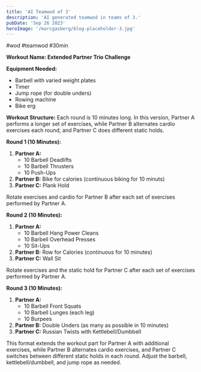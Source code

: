 ```yaml
---
title: 'AI Teamwod of 3'
description: 'AI generated teamwod in teams of 3.'
pubDate: 'Sep 26 2023'
heroImage: '/marcgasberg/blog-placeholder-3.jpg'
---
```

#wod #teamwod #30min 

**Workout Name: Extended Partner Trio Challenge**

**Equipment Needed:** 
- Barbell with varied weight plates
- Timer
- Jump rope (for double unders)
- Rowing machine
- Bike erg

**Workout Structure:**
Each round is 10 minutes long. In this version, Partner A performs a longer set of exercises, while Partner B alternates cardio exercises each round, and Partner C does different static holds.

**Round 1 (10 Minutes):**
1. **Partner A:** 
   - 10 Barbell Deadlifts
   - 10 Barbell Thrusters
   - 10 Push-Ups
2. **Partner B:** Bike for calories (continuous biking for 10 minuts) 
3. **Partner C:** Plank Hold

Rotate exercises and cardio for Partner B after each set of exercises performed by Partner A.

**Round 2 (10 Minutes):**
1. **Partner A:** 
   - 10 Barbell Hang Power Cleans
   - 10 Barbell Overhead Presses
   - 10 Sit-Ups
2. **Partner B:** Row for Calories (continuous for 10 minutes)
3. **Partner C:** Wall Sit

Rotate exercises and the static hold for Partner C after each set of exercises performed by Partner A.

**Round 3 (10 Minutes):**
1. **Partner A:** 
   - 10 Barbell Front Squats
   - 10 Barbell Lunges (each leg)
   - 10 Burpees
2. **Partner B:** Double Unders (as many as possible in 10 minutes)
3. **Partner C:** Russian Twists with Kettlebell/Dumbbell

This format extends the workout part for Partner A with additional exercises, while Partner B alternates cardio exercises, and Partner C switches between different static holds in each round. Adjust the barbell, kettlebell/dumbbell, and jump rope as needed.
